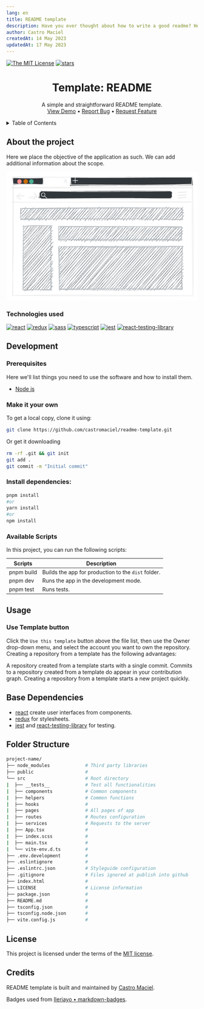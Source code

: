 ```yaml
---
lang: en
title: README template
description: Have you ever thought about how to write a good readme? Here I leave you a template to get out of those troubles!
author: Castro Maciel
createdAt: 14 May 2023
updatedAt: 17 May 2023
---
```


<!-- PROJECT SHIELDS -->
[![The MIT License][license-shield]][license-url]
[![stars][stars-shield]][stars-url]

<!-- PROJECT TITLE -->
<h1 align="center">Template: README</h1>

<!-- PROJECT DESCRIPTION -->
<div align="center">
  <p align="center">
    A simple and straightforward README template.
    <br />
    <a href="https://github.com/castromaciel/readme-template">View Demo</a>
    •
    <a href="https://github.com/castromaciel/readme-template/issues">Report Bug</a>
    •
    <a href="https://github.com/castromaciel/readme-template/issues">Request Feature</a>
  </p>
</div>

<!-- TABLE OF CONTENTS -->
<details>
  <summary>Table of Contents</summary>
  <ol>
    <li>
      <a href="#about-the-project">About The Project</a>
      <ul>
        <li><a href="#technologies-used">Technologies used</a></li>
      </ul>
    </li>
    <li>
      <a href="#development">Development</a>
      <ul>
        <li><a href="#prerequisites">Prerequisites</a></li>
        <li><a href="#make-it-your-own">Make it your own</a></li>
        <li><a href="#install-dependencies">Install dependencies</a></li>
        <li><a href="#available-scripts">Available Scripts</a></li>
      </ul>
    </li>
    <li><a href="#usage">Usage</a></li>
    <li><a href="#base-dependencies">Base Dependencies</a></li>
    <li><a href="#folder-structure">Folder Structure</a></li>
    <li><a href="#license">License</a></li>
    <li><a href="#credits">Credits</a></li>
  </ol>
</details>

## About the project

Here we place the objective of the application as such. We can add additional information about the scope.

[![page][page-image]][page-image-url]

### Technologies used
[![react][react]][react-url]
[![redux][redux]][redux-url]
[![sass][sass]][sass-url]
[![typescript][ts]][ts-url]
[![jest][jest]][jest-url]
[![react-testing-library][react-testing-library]][react-testing-library-url]


## Development

### Prerequisites
Here we'll list things you need to use the software and how to install them.

* [Node js][nodejs-url]

### Make it your own
To get a local copy, clone it using:
```bash
git clone https://github.com/castromaciel/readme-template.git
```

Or get it downloading

```bash
rm -rf .git && git init
git add .
git commit -m "Initial commit"
```

### Install dependencies:

```bash
pnpm install
#or
yarn install
#or
npm install 
```

### Available Scripts

In this project, you can run the following scripts:

| Scripts        | Description                                          |
| -------------- | ---------------------------------------------------- |
| pnpm build     | Builds the app for production to the `dist` folder.  |
| pnpm dev       | Runs the app in the development mode.                |
| pnpm test      | Runs tests.                                          |

## Usage

### Use Template button
Click the `Use this template` button above the file list, then use the Owner drop-down menu, and select the account you want to own the repository. Creating a repository from a template has the following advantages:

A repository created from a template starts with a single commit.
Commits to a repository created from a template do appear in your contribution graph.
Creating a repository from a template starts a new project quickly.

## Base Dependencies

- [react][react-url] create user interfaces from components.
- [redux][redux-url] for stylesheets.
- [jest][jest-url] and [react-testing-library][react-testing-library] for testing.

## Folder Structure

```bash
project-name/
├── node_modules             # Third party libraries
├── public                   # 
└── src                      # Root directory
|  ├── __tests__             # Test all functionalities
|  ├── components            # Common components
|  ├── helpers               # Common functions
|  ├── hooks                 # 
|  ├── pages                 # All pages of app
|  ├── routes                # Routes configuration
|  ├── services              # Requests to the server
|  ├── App.tsx               # 
|  ├── index.scss            # 
|  ├── main.tsx              # 
|  └── vite-env.d.ts         # 
├── .env.development         # 
├── .eslintignore            # 
├── .eslintrc.json           # Styleguide configuration
├── .gitignore               # Files ignored at publish into github
├── index.html               # 
├── LICENSE                  # License information
├── package.json             # 
├── README.md                # 
├── tsconfig.json            # 
├── tsconfig.node.json       # 
├── vite.config.js           # 
```

## License

This project is licensed under the terms of the [MIT license][license-url].

## Credits

README template is built and maintained by [Castro Maciel](https://github.com/castromaciel).

Badges used from [Ileriayo • markdown-badges](https://github.com/Ileriayo/markdown-badges).


<!-- MARKDOWN LINKS & IMAGES -->
<!-- https://www.markdownguide.org/basic-syntax/#reference-style-links -->
[license-shield]: https://img.shields.io/github/license/castromaciel/readme-template
[license-url]: https://github.com/castromaciel/readme-template/blob/main/LICENSE
[stars-shield]: https://img.shields.io/github/stars/castromaciel/readme-template
[stars-url]: https://github.com/castromaciel/readme-template

[nodejs-url]: https://nodejs.org/en

[react]: https://img.shields.io/badge/react-%2320232a.svg?style=for-the-badge&logo=react&logoColor=%2361DAFB
[react-url]: https://react.dev/
[redux]: https://img.shields.io/badge/redux-%23593d88.svg?style=for-the-badge&logo=redux&logoColor=white
[redux-url]: https://redux.js.org/
[sass]: https://img.shields.io/badge/SASS-hotpink.svg?style=for-the-badge&logo=SASS&logoColor=white
[sass-url]: https://sass-lang.com/
[ts]: https://img.shields.io/badge/typescript-%23007ACC.svg?style=for-the-badge&logo=typescript&logoColor=white
[ts-url]: https://img.shields.io/badge/typescript-%23007ACC.svg?style=for-the-badge&logo=typescript&logoColor=white
[jest]: https://img.shields.io/badge/-jest-%23C21325?style=for-the-badge&logo=jest&logoColor=white
[jest-url]: https://jestjs.io/
[react-testing-library]: https://img.shields.io/badge/-TestingLibrary-%23E33332?style=for-the-badge&logo=testing-library&logoColor=white
[react-testing-library-url]: https://testing-library.com/docs/react-testing-library/intro/

[page-image]: https://raw.githubusercontent.com/castromaciel/readme-template/main/images/preview.png
[page-image-url]: https://raw.githubusercontent.com/castromaciel/readme-template/main/images/preview.png

